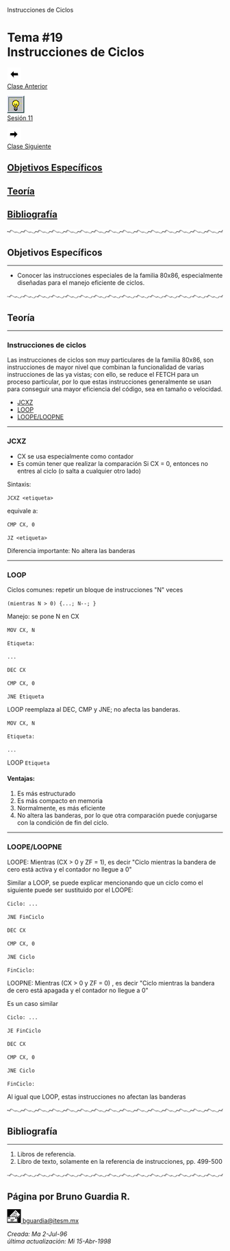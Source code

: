  Instrucciones de Ciclos

Tema #19  
Instrucciones de Ciclos
==================================

[![Sesión Anterior](../../images/anterior.gif)  
Clase Anterior](clase18.md)

[![Sesión](../../images/light.gif)  
Sesión 11](../Sesiones/sv11.md)

[![Sesión Siguiente](../../images/sigue.gif)  
Clase Siguiente](../Temas/clase20.md)

[Objetivos Específicos](#objetivos-específicos)
----------------------------------

[Teoría](#teoría)
-----------------

[Bibliografía](#bibliografía)
-----------------------

![Línea de separación](../../images/waveline.gif)

## Objetivos Específicos
---------------------

*   Conocer las instrucciones especiales de la familia 80x86, especialmente diseñadas para el manejo eficiente de ciclos.

![Línea de separación](../../images/waveline.gif)

## Teoría
------

### Instrucciones de ciclos

Las instrucciones de ciclos son muy particulares de la familia 80x86, son instrucciones de mayor nivel que combinan la funcionalidad de varias instrucciones de las ya vistas; con ello, se reduce el FETCH para un proceso particular, por lo que estas instrucciones generalmente se usan para conseguir una mayor eficiencia del código, sea en tamaño o velocidad.

*   [JCXZ](#jcxz)
*   [LOOP](#loop)
*   [LOOPE/LOOPNE](#loopeloopne)

* * *

### JCXZ

*   CX se usa especialmente como contador
*   Es común tener que realizar la comparación Si CX = 0, entonces no entres al ciclo (o salta a cualquier otro lado)

Sintaxis:

`JCXZ <etiqueta>`

equivale a:

`CMP CX, 0`

`JZ <etiqueta>`

Diferencia importante: No altera las banderas

* * *

### LOOP

Ciclos comunes: repetir un bloque de instrucciones "N" veces

`(mientras N > 0) {...; N--; }`

Manejo: se pone N en CX

`MOV CX, N`

`Etiqueta:`

`...`

`DEC CX`

`CMP CX, 0`

`JNE Etiqueta`

LOOP reemplaza al DEC, CMP y JNE; no afecta las banderas.

`MOV CX, N`

`Etiqueta:`

`...`

LOOP `Etiqueta`

#### Ventajas:

1.  Es más estructurado
2.  Es más compacto en memoria
3.  Normalmente, es más eficiente
4.  No altera las banderas, por lo que otra comparación puede conjugarse con la condición de fin del ciclo.

* * *

### LOOPE/LOOPNE

LOOPE: Mientras (CX > 0 y ZF = 1), es decir "Ciclo mientras la bandera de cero está activa y el contador no llegue a 0"

Similar a LOOP, se puede explicar mencionando que un ciclo como el siguiente puede ser sustituido por el LOOPE:

`Ciclo: ...`

`JNE FinCiclo`

`DEC CX`

`CMP CX, 0`

`JNE Ciclo`

`FinCiclo:`

LOOPNE: Mientras (CX > 0 y ZF = 0) , es decir "Ciclo mientras la bandera de cero está apagada y el contador no llegue a 0"

Es un caso similar

`Ciclo: ...`

`JE FinCiclo`

`DEC CX`

`CMP CX, 0`

`JNE Ciclo`

`FinCiclo:`

Al igual que LOOP, estas instrucciones no afectan las banderas

![Línea de separación](../../images/waveline.gif)

## Bibliografía
------------

1.  Libros de referencia.
2.  Libro de texto, solamente en la referencia de instrucciones, pp. 499-500

![Línea de separación](../../images/waveline.gif) 

## Página por Bruno Guardia R.

 [![Correo](../../images/mail.gif) bguardia@itesm.mx](mailto:bguardia@campus.ccm.itesm.mx)

_Creada: Ma 2-Jul-96_  
_última actualización: Mi 15-Abr-1998_
